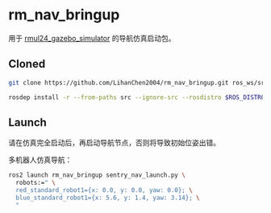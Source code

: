# rm_nav_bringup

用于 [rmul24_gazebo_simulator](https://github.com/LihanChen2004/rmul24_gazebo_simulator.git) 的导航仿真启动包。

## Cloned

```sh
git clone https://github.com/LihanChen2004/rm_nav_bringup.git ros_ws/src
```

```sh
rosdep install -r --from-paths src --ignore-src --rosdistro $ROS_DISTRO -y
```

## Launch

请在仿真完全启动后，再启动导航节点，否则将导致初始位姿出错。

多机器人仿真导航：

```sh
ros2 launch rm_nav_bringup sentry_nav_launch.py \
  robots:=" \
  red_standard_robot1={x: 0.0, y: 0.0, yaw: 0.0}; \
  blue_standard_robot1={x: 5.6, y: 1.4, yaw: 3.14}; \
  "
```
